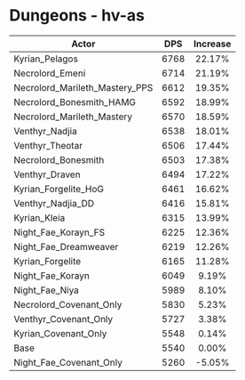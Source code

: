 # Dungeons - hv-as
| Actor | DPS | Increase |
|---|:---:|:---:|
|Kyrian_Pelagos|6768|22.17%|
|Necrolord_Emeni|6714|21.19%|
|Necrolord_Marileth_Mastery_PPS|6612|19.35%|
|Necrolord_Bonesmith_HAMG|6592|18.99%|
|Necrolord_Marileth_Mastery|6570|18.59%|
|Venthyr_Nadjia|6538|18.01%|
|Venthyr_Theotar|6506|17.44%|
|Necrolord_Bonesmith|6503|17.38%|
|Venthyr_Draven|6494|17.22%|
|Kyrian_Forgelite_HoG|6461|16.62%|
|Venthyr_Nadjia_DD|6416|15.81%|
|Kyrian_Kleia|6315|13.99%|
|Night_Fae_Korayn_FS|6225|12.36%|
|Night_Fae_Dreamweaver|6219|12.26%|
|Kyrian_Forgelite|6165|11.28%|
|Night_Fae_Korayn|6049|9.19%|
|Night_Fae_Niya|5989|8.10%|
|Necrolord_Covenant_Only|5830|5.23%|
|Venthyr_Covenant_Only|5727|3.38%|
|Kyrian_Covenant_Only|5548|0.14%|
|Base|5540|0.00%|
|Night_Fae_Covenant_Only|5260|-5.05%|
